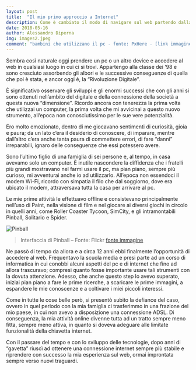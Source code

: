 ```yaml
---
layout: post
title:  "Il mio primo approccio a Internet"
description: Come è cambiato il modo di navigare sul web partendo dalla mia prima esperienza.
date: 2018-05-16
author: Alessandro Diperna
img: images2.jpeg
comment: "bambini che utilizzano il pc - fonte: PxHere - [link immagine](https://pxhere.com/sk/photo/764632)"
---
```


Sembra così naturale oggi prendere un pc o un altro device e accedere al web in qualsiasi luogo in cui ci si trovi. Appartengo alla classe dei ‘98 e sono cresciuto assorbendo gli albori e le successive conseguenze di quella che poi è stata, e ancor oggi è, la “Rivoluzione Digitale”. 
 
È significativo osservare gli sviluppi e gli enormi successi che con gli anni si sono ottenuti nell’ambito del digitale e della connessione della società a questa nuova “dimensione”.
Ricordo ancora con tenerezza la prima volta che utilizzai un computer, la prima volta che mi avvicinai a questo nuovo strumento, all’epoca non conosciutissimo per le sue vere potenzialità. 

Ero molto emozionato, dentro di me giocavano sentimenti di curiosità, gioia e paura; da un lato c’era il desiderio di conoscere, di imparare, mentre dall’altro c’era anche tanta paura di commettere errori, di fare “danni” irreparabili, ignaro delle conseguenze che essi potessero avere.


Sono l’ultimo figlio di una famiglia di sei persone e, al tempo, in casa avevamo solo un computer. È inutile nascondere la diffidenza che i fratelli più grandi mostravano nel farmi usare il pc, ma pian piano, sempre più curioso, mi avventurai anche io ad utilizzarlo. 
All’epoca non essendoci il modem Wi-Fi, ricordo con simpatia il filo che dal soggiorno, dove era ubicato il modem, attraversava tutta la casa per arrivare al pc.


Le mie prime attività le effettuavo offline e consistevano principalmente nell’uso di Paint, nella visione di film e nel giocare ai diversi giochi in circolo in quelli anni, come Roller Coaster Tycoon, SimCity, e gli intramontabili Pinball, Solitario e Spider. 


![Pinball]({{site.baseurl}}/assets/images/pinball.jpg)
>Interfaccia di Pinball – Fonte: Flickr
>[fonte immagine](https://www.flickr.com/photos/henry9112/3425502009)

Ne passò di tempo da allora e a circa 12 anni ebbi finalmente l’opportunità di accedere al web.
Frequentavo la scuola media e presi parte ad un corso di informatica in cui conobbi alcuni aspetti del pc e di internet che fino ad allora trascuravo; compresi quanto fosse importante usare tali strumenti con la dovuta attenzione.
Adesso, che anche questo step lo avevo superato, iniziai pian piano a fare le prime ricerche, a scaricare le prime immagini, a espandere le mie conoscenze e a coltivare i miei piccoli interessi.

Come in tutte le cose belle però, si presentò subito la defiance del caso, ovvero in quel periodo con la mia famiglia ci trasferimmo in una frazione del mio paese, in cui non avevo a disposizione una connessione ADSL. Di conseguenza, la mia attività online divenne tutta ad un tratto sempre meno fitta, sempre meno attiva, in quanto si doveva adeguare alle limitate funzionalità della chiavetta internet.

Con il passare del tempo e con lo sviluppo delle tecnologie, dopo anni di “gavetta” riuscì ad ottenere una connessione internet sempre più stabile e riprendere con successo la mia esperienza sul web, ormai improntata sempre verso nuovi traguardi.



